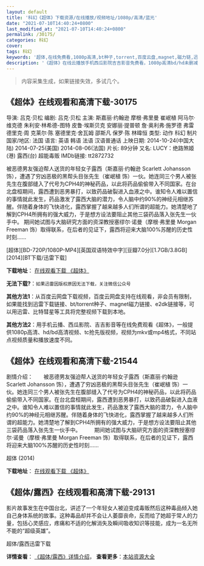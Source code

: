 ```yaml
---
layout: default
title: '科幻《超体》下载资源/在线播放/视频地址/1080p/高清/蓝光'
date: "2021-07-10T14:40:24+0800"
last_modified_at: "2021-07-10T14:40:24+0800"
permalink: /30175/
categories: 科幻
cover:
tags: 科幻
keywords: '超体,在线免费看,1080p高清,bt种子,torrent,百度云盘,magnet,磁力链,迅雷下载资源'
description: '《超体》在线云播放手机西瓜影院吉吉影音免费看，1080p高清bd/hd未删减完整版和tc抢先枪版，mkv/mp4格式，附带bt/torrent种子、magnet/磁力链、百度云盘、网盘资源迅雷下载链接'
---
```


>内容采集生成，如果链接失效，多试几个。


## 《超体》在线观看和高清下载-30175

导演: 吕克·贝松 编剧: 吕克·贝松 主演: 斯嘉丽·约翰逊 摩根·弗里曼 崔岷植 阿马尔·维克德 朱利安·林希德-图特 皮鲁·埃斯贝克 安娜丽·提普顿 詹·奥利弗·施罗德 弗雷德里克·周 克莱尔·陈 塞德里克·舍瓦姆 邵斯凡 保罗·陈 林暐恒 类型: 动作 科幻 制片国家/地区: 法国 语言: 英语 韩语 法语 汉语普通话 上映日期: 2014-10-24(中国大陆) 2014-07-25(美国) 2014-08-06(法国) 片长: 89分钟 又名: LUCY：绝路煞姬(港) 露西(台) 超能毒贩 IMDb链接: tt2872732

被恶德男友强迫帮人送货的年轻女子露西（斯嘉丽·约翰逊 Scarlett Johansson 饰），遭遇了穷凶恶极的黑帮头目张先生（崔岷植 饰）一伙。她连同三个男人被张先生在腹部缝入了代号为CPH4的神秘药品，以此将药品偷偷带入不同国家。在台北盘桓期间，露西遭到恶男暴打，以致药品破裂进入血液之中。谁知令人难以置信的事情就此发生，药品激发了露西大脑的潜力，令人脑中约90%的神经元相继苏醒。伴随着身体的飞快进化，露西掌握了越来越多人们所谓的超能力。她清楚地了解到CPH4所拥有的强大威力，于是想方设法要阻止其他三袋药品落入张先生一伙手中。 期间她试图与大脑研究方面的资深教授塞缪尔·诺曼（摩根·弗里曼 Morgan Freeman 饰）取得联系，在后者的见证下，露西将迎来大脑100%苏醒的历史性时刻……


[超体][BD-720P/1080P-MP4][英国双语特效中字][豆瓣7.0分][1.7GB/3.8GB][2014][BT下载/迅雷下载]

**下载地址**： [在线观看下载 《超体》](https://www.btdx8.com/torrent/lucy_2014.html) 


**无法下载?**：`如果迅雷因版权原因无法下载，关注微信公众号 `

**其他方法1**：从百度云网盘下载视频，百度云网盘支持在线观看，非会员有限制，如果能找到迅雷下载链接、bt/torrent种子、magnet磁力链接、e2dk链接等，可以用迅雷、比特彗星等工具将完整视频下载到本地。

**其他方法2**：用手机云播、西瓜影院、吉吉影音等在线免费观看《超体》，一般提供1080p高清、hd/bd高清视频、tc抢先版视频，视频为mkv或mp4格式，不同站点视频质量和播放速度不同。


## 《超体》在线观看和高清下载-21544

剧情介绍：　　被恶德男友强迫帮人送货的年轻女子露西（斯嘉丽·约翰逊 Scarlett Johansson 饰），遭遇了穷凶恶极的黑帮头目张先生（崔岷植 饰）一伙。她连同三个男人被张先生在腹部缝入了代号为CPH4的神秘药品，以此将药品偷偷带入不同国家。在台北盘桓期间，露西遭到恶男暴打，以致药品破裂进入血液之中。谁知令人难以置信的事情就此发生，药品激发了露西大脑的潜力，令人脑中约90%的神经元相继苏醒。伴随着身体的飞快进化，露西掌握了越来越多人们所谓的超能力。她清楚地了解到CPH4所拥有的强大威力，于是想方设法要阻止其他三袋药品落入张先生一伙手中。  　　期间她试图与大脑研究方面的资深教授塞缪尔·诺曼（摩根·弗里曼 Morgan Freeman 饰）取得联系，在后者的见证下，露西将迎来大脑100%苏醒的历史性时刻……


超体 (2014)

**下载地址**： [在线观看下载 《超体》](https://www.btbtdy.me/btdy/dy1080.html) 


## 《超体/露西》在线观看和高清下载-29131

影片故事发生在中国台北，讲述了一个年轻女人被迫变成毒贩然后这种毒品倾入她自己身体系统的故事。这种毒品却并不会让人萎靡丧命，反而给了她超于常人的力量，包括心灵感应，疼痛和不适的化解消失及瞬间吸收知识等技能，成为一名无所不能的&ldquo;超级英雄”。<!---剧情end--->


超体/露西迅雷下载

**详情查看**： [《超体/露西》详情介绍](/movie/29131/)， **查看更多**：[本站资源大全](/movie/t/all/)

